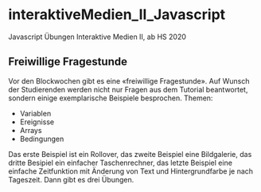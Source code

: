 # interaktiveMedien_II_Javascript
Javascript Übungen Interaktive Medien II, ab HS 2020
## Freiwillige Fragestunde
Vor den Blockwochen gibt es eine «freiwillige Fragestunde». Auf Wunsch der Studierenden werden nicht nur Fragen aus dem Tutorial beantwortet, sondern einige exemplarische Beispiele besprochen. Themen:
- Variablen
- Ereignisse
- Arrays
- Bedingungen

Das erste Beispiel ist ein Rollover, das zweite Beispiel eine Bildgalerie, das dritte Besipiel ein einfacher Taschenrechner, das letzte Beispiel eine einfache Zeitfunktion mit Änderung von Text und Hintergrundfarbe je nach Tageszeit. Dann gibt es drei Übungen.
